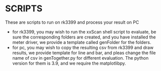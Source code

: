 # SCRIPTS
These are scripts to run on rk3399 and process your result on PC
* for rk3399, you may wish to run the xxScan shell script to evaluate, be sure the corresponding folders are created,
and you have installed the meter driver, we provide a template called genFolder for the folders.
* for pc, you may wish to copy the resulting csv from rk3399 and draw results, we provide template for line and bar, and pleas change the
file name of csv in genTogether.py for different evaluation. The python version for them is 3.9, and we require the matplotlibpy.